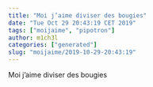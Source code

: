 ```yaml
---
title: "Moi j’aime diviser des bougies"
date: "Tue Oct 29 20:43:19 CET 2019"
tags: ["moijaime", "pipotron"]
author: m1ch3l
categories: ["generated"]
slug: "moijaime/2019-10-29-20:43:19"
---
```


Moi j’aime diviser des bougies
